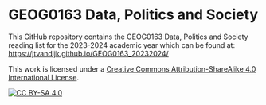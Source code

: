 # GEOG0163 Data, Politics and Society

This GitHub repository contains the GEOG0163 Data, Politics and Society reading list for the 2023-2024 academic year which can be found at: https://jtvandijk.github.io/GEOG0163_20232024/

This work is licensed under a
[Creative Commons Attribution-ShareAlike 4.0 International License][cc-by-sa].

[![CC BY-SA 4.0][cc-by-sa-image]][cc-by-sa]

[cc-by-sa]: http://creativecommons.org/licenses/by-sa/4.0/
[cc-by-sa-image]: https://licensebuttons.net/l/by-sa/4.0/88x31.png
[cc-by-sa-shield]: https://img.shields.io/badge/License-CC%20BY--SA%204.0-lightgrey.svg

